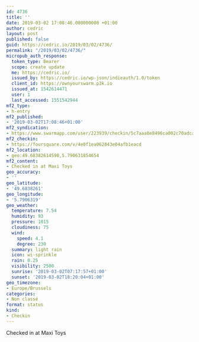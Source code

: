 ```yaml
---
id: 4736
title: ''
date: 2019-03-02 17:08:46.000000000 +01:00
author: cedric
layout: post
published: false
guid: https://cedric.io/2019/03/02/4736/
permalink: "/2019/03/02/4736/"
micropub_auth_response:
  token_type: Bearer
  scope: create update
  me: https://cedric.io/
  issued_by: https://cedric.io/wp-json/indieauth/1.0/token
  client_id: https://ownyourswarm.p3k.io
  issued_at: 1542614471
  user: 1
  last_accessed: 1551542944
mf2_type:
- h-entry
mf2_published:
- '2019-03-02T17:08:46+01:00'
mf2_syndication:
- https://www.swarmapp.com/user/223939/checkin/5c7aaa8e8496ca002c70adca
mf2_checkin:
- https://foursquare.com/v/4e0f1ea062843e04afb1eacd
mf2_location:
- geo:49.68382614598,5.790631854654
mf2_content:
- Checked in at Maxi Toys
geo_accuracy:
- ''
geo_latitude:
- '49.6838261'
geo_longitude:
- '5.7906319'
geo_weather:
  temperature: 7.54
  humidity: 93
  pressure: 1015
  cloudiness: 75
  wind:
    speed: 4.1
    degree: 230
  summary: light rain
  icon: wi-sprinkle
  rain: 0.25
  visibility: 2500
  sunrise: '2019-03-02T07:17:57+01:00'
  sunset: '2019-03-02T18:20:04+01:00'
geo_timezone:
- Europe/Brussels
categories:
- Non classé
format: status
kind:
- Checkin
---
```

Checked in at Maxi Toys